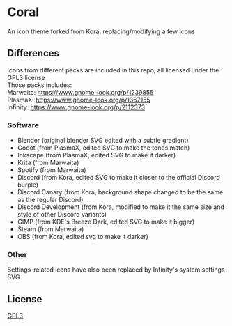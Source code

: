 # Coral
An icon theme forked from Kora, replacing/modifying a few icons

## Differences
Icons from different packs are included in this repo, all licensed under the GPL3 license  
Those packs includes:  
Marwaita: https://www.gnome-look.org/p/1239855  
PlasmaX: https://www.gnome-look.org/p/1367155  
Infinity: https://www.gnome-look.org/p/2112373  

### Software
- Blender             (original blender SVG edited with a subtle gradient)
- Godot               (from PlasmaX, edited SVG to make the tones match)
- Inkscape            (from PlasmaX, edited SVG to make it darker)
- Krita               (from Marwaita)
- Spotify             (from Marwaita)
- Discord             (from Kora, edited SVG to make it closer to the official Discord burple)
- Discord Canary      (from Kora, background shape changed to be the same as the regular Discord)
- Discord Development (from Kora, modified to make it the same size and style of other Discord variants)
- GIMP                (from KDE's Breeze Dark, edited SVG to make it bigger)
- Steam               (from Marwaita)
- OBS                 (from Kora, edited svg to make it darker)

### Other
Settings-related icons have also been replaced by Infinity's system settings SVG

## License

[GPL3](https://www.gnu.org/licenses/gpl-3.0-standalone.html)